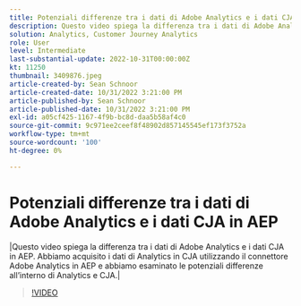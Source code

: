 ```yaml
---
title: Potenziali differenze tra i dati di Adobe Analytics e i dati CJA in AEP
description: Questo video spiega la differenza tra i dati di Adobe Analytics e i dati CJA in AEP. Abbiamo acquisito i dati di Analytics in CJA utilizzando il connettore Adobe Analytics in AEP e abbiamo esaminato le potenziali differenze all’interno di Analytics e CJA.
solution: Analytics, Customer Journey Analytics
role: User
level: Intermediate
last-substantial-update: 2022-10-31T00:00:00Z
kt: 11250
thumbnail: 3409876.jpeg
article-created-by: Sean Schnoor
article-created-date: 10/31/2022 3:21:00 PM
article-published-by: Sean Schnoor
article-published-date: 10/31/2022 3:21:00 PM
exl-id: a05cf425-1167-4f9b-bc8d-daa5b58af4c0
source-git-commit: 9c971ee2ceef8f48902d857145545ef173f3752a
workflow-type: tm+mt
source-wordcount: '100'
ht-degree: 0%

---
```


# Potenziali differenze tra i dati di Adobe Analytics e i dati CJA in AEP

|Questo video spiega la differenza tra i dati di Adobe Analytics e i dati CJA in AEP. Abbiamo acquisito i dati di Analytics in CJA utilizzando il connettore Adobe Analytics in AEP e abbiamo esaminato le potenziali differenze all’interno di Analytics e CJA.|

>[!VIDEO](https://video.tv.adobe.com/v/3409876/?quality=12&learn=on)
